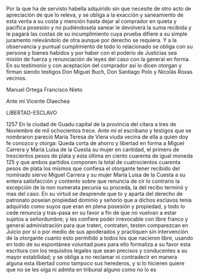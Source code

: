 Por la que ha de servisto habella adquirido sin que necesite de otro acto de apreciación de que lo releva, y se obliga a la exacción y saneamiento de esta venta a su costa y mención hasta dejar al comprador en quieta y pacífica posesión y no pudiéndosela sanear le devolverá la suma recibida y le pagará las costas de su incumplimiento cuya prueba difiere a su simple juramento relevándolo de otra aunque por derecho se requiera. Y a la observancia y puntual cumplimiento de todo lo relacionado se obliga con su persona y bienes habidos y por haber con el poderío de Justicias sea misión de fuerza y renunciación de leyes del caso con la general en forma. En su testimonio y con aceptación del comprador así lo dicen otorgan y firman siendo testigos Don Miguel Buch, Don Santiago Polo y Nicolás Roxas vecinos.

Manuel Ortega
Francisco Nieto

Ante mi Vicente Olaechea

LIBERTAD-ESCLAVO

1257 En la ciudad de Guadu capital de la provincia del citara a tres de Noviembre de mil ochocientos trece. Ante mi el escribano y testigos que se nombraron pareció María Teresa de Viera viuda vecina de ella a quien doy fe conozco y otorga: Queda corta de ahorro y libertad en forma a Miguel Carrera y María Luisa de la Cuesta su mujer en cantidad, el primero de trescientos pesos de plata y esta última en ciento cuarenta de igual moneda 125 y que ambos partidos componen la total de cuatrocientos cuarenta pesos de plata los mismos que confiesa el otorgante tener recibido del nominado siervo Miguel Carrera y su mujer María Luisa de la Cuesta a su entera satisfacción y contento sobre que renuncia de cir lo contrario la excepción de la non numerata pecunia su proceda, la del recibo terminó y mas del caso. En su virtud se desprende que to y aparta del derecho de patronato poseían propiedad dominio y señorío que a dichos esclavos tenía adquirido como suyos que eran en plena posesión y propiedad, y todo lo cede renuncia y tras-pasa en su favor a fin de que no vuelvan a estar sujetos a señordumbre; y les confiere poder irrevocable con libre franco y general administración para que traten, contraten, testen comparezcan en Juicio por sí o por medio de sus apoderados y practiquen sin intervención de la otorgante cuanto esto permitido a todos los que nacieron libre, usando en todo de su espontánea voluntad pues para ello formaliza a su favor esta escritura con los requisitos legales que sean precisos y conducentes a su mayor estabilidad; y se obliga a no reclamar ni contradecir en manera alguna esta libertad como tampoco sus herederos, y si lo hicieren quiere que no se les oiga ni admita en tribunal alguno como no lo es